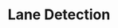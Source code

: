 ---
title: Lane Detection
order: 4
img: /assets/img/lane.JPG
publications:
  - date: 2013-06-06
    title: "Novel Approach to Lane and Path Detection in Unmanned Ground Vehicles"
    authors: "Chandan B., Chetan Sadhu, Madan Ravi Ganesh, Nitin J. Sanket"
    venue: "In Proceedings of IEEE International Conference on Advances in Technology and Engineering (ICATE), 2013"
    links:
        preprint: //ieeexplore.ieee.org/document/6524751/
---